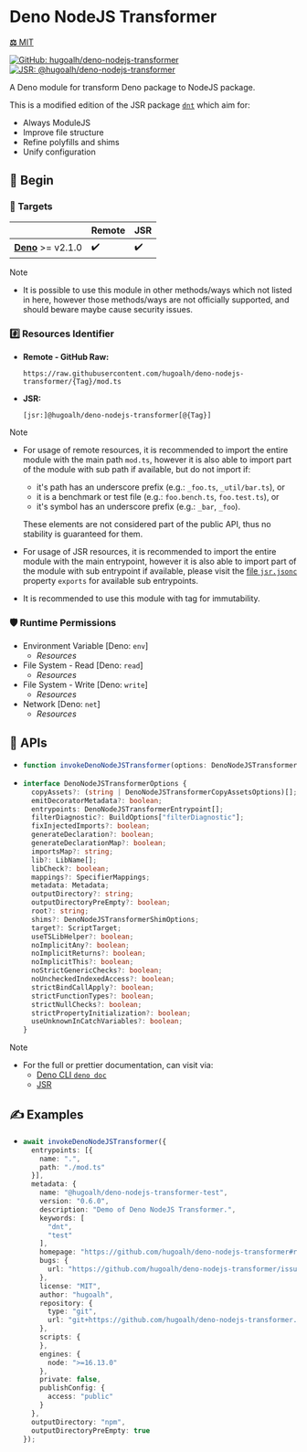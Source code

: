 # Deno NodeJS Transformer

[**⚖️** MIT](./LICENSE.md)

[![GitHub: hugoalh/deno-nodejs-transformer](https://img.shields.io/github/v/release/hugoalh/deno-nodejs-transformer?label=hugoalh/deno-nodejs-transformer&labelColor=181717&logo=github&logoColor=ffffff&sort=semver&style=flat "GitHub: hugoalh/deno-nodejs-transformer")](https://github.com/hugoalh/deno-nodejs-transformer)
[![JSR: @hugoalh/deno-nodejs-transformer](https://img.shields.io/jsr/v/@hugoalh/deno-nodejs-transformer?label=@hugoalh/deno-nodejs-transformer&labelColor=F7DF1E&logo=jsr&logoColor=000000&style=flat "JSR: @hugoalh/deno-nodejs-transformer")](https://jsr.io/@hugoalh/deno-nodejs-transformer)

A Deno module for transform Deno package to NodeJS package.

This is a modified edition of the JSR package [`dnt`](https://jsr.io/@deno/dnt) which aim for:

- Always ModuleJS
- Improve file structure
- Refine polyfills and shims
- Unify configuration

## 🔰 Begin

### 🎯 Targets

|  | **Remote** | **JSR** |
|:--|:--|:--|
| **[Deno](https://deno.land/)** >= v2.1.0 | ✔️ | ✔️ |

> [!NOTE]
> - It is possible to use this module in other methods/ways which not listed in here, however those methods/ways are not officially supported, and should beware maybe cause security issues.

### #️⃣ Resources Identifier

- **Remote - GitHub Raw:**
  ```
  https://raw.githubusercontent.com/hugoalh/deno-nodejs-transformer/{Tag}/mod.ts
  ```
- **JSR:**
  ```
  [jsr:]@hugoalh/deno-nodejs-transformer[@{Tag}]
  ```

> [!NOTE]
> - For usage of remote resources, it is recommended to import the entire module with the main path `mod.ts`, however it is also able to import part of the module with sub path if available, but do not import if:
>
>   - it's path has an underscore prefix (e.g.: `_foo.ts`, `_util/bar.ts`), or
>   - it is a benchmark or test file (e.g.: `foo.bench.ts`, `foo.test.ts`), or
>   - it's symbol has an underscore prefix (e.g.: `_bar`, `_foo`).
>
>   These elements are not considered part of the public API, thus no stability is guaranteed for them.
> - For usage of JSR resources, it is recommended to import the entire module with the main entrypoint, however it is also able to import part of the module with sub entrypoint if available, please visit the [file `jsr.jsonc`](./jsr.jsonc) property `exports` for available sub entrypoints.
> - It is recommended to use this module with tag for immutability.

### 🛡️ Runtime Permissions

- Environment Variable \[Deno: `env`\]
  - *Resources*
- File System - Read \[Deno: `read`\]
  - *Resources*
- File System - Write \[Deno: `write`\]
  - *Resources*
- Network \[Deno: `net`\]
  - *Resources*

## 🧩 APIs

- ```ts
  function invokeDenoNodeJSTransformer(options: DenoNodeJSTransformerOptions): Promise<void>;
  ```
- ```ts
  interface DenoNodeJSTransformerOptions {
    copyAssets?: (string | DenoNodeJSTransformerCopyAssetsOptions)[];
    emitDecoratorMetadata?: boolean;
    entrypoints: DenoNodeJSTransformerEntrypoint[];
    filterDiagnostic?: BuildOptions["filterDiagnostic"];
    fixInjectedImports?: boolean;
    generateDeclaration?: boolean;
    generateDeclarationMap?: boolean;
    importsMap?: string;
    lib?: LibName[];
    libCheck?: boolean;
    mappings?: SpecifierMappings;
    metadata: Metadata;
    outputDirectory?: string;
    outputDirectoryPreEmpty?: boolean;
    root?: string;
    shims?: DenoNodeJSTransformerShimOptions;
    target?: ScriptTarget;
    useTSLibHelper?: boolean;
    noImplicitAny?: boolean;
    noImplicitReturns?: boolean;
    noImplicitThis?: boolean;
    noStrictGenericChecks?: boolean;
    noUncheckedIndexedAccess?: boolean;
    strictBindCallApply?: boolean;
    strictFunctionTypes?: boolean;
    strictNullChecks?: boolean;
    strictPropertyInitialization?: boolean;
    useUnknownInCatchVariables?: boolean;
  }
  ```

> [!NOTE]
> - For the full or prettier documentation, can visit via:
>   - [Deno CLI `deno doc`](https://docs.deno.com/runtime/reference/cli/documentation_generator/)
>   - [JSR](https://jsr.io/@hugoalh/deno-nodejs-transformer)

## ✍️ Examples

- ```ts
  await invokeDenoNodeJSTransformer({
    entrypoints: [{
      name: ".",
      path: "./mod.ts"
    }],
    metadata: {
      name: "@hugoalh/deno-nodejs-transformer-test",
      version: "0.6.0",
      description: "Demo of Deno NodeJS Transformer.",
      keywords: [
        "dnt",
        "test"
      ],
      homepage: "https://github.com/hugoalh/deno-nodejs-transformer#readme",
      bugs: {
        url: "https://github.com/hugoalh/deno-nodejs-transformer/issues"
      },
      license: "MIT",
      author: "hugoalh",
      repository: {
        type: "git",
        url: "git+https://github.com/hugoalh/deno-nodejs-transformer.git"
      },
      scripts: {
      },
      engines: {
        node: ">=16.13.0"
      },
      private: false,
      publishConfig: {
        access: "public"
      }
    },
    outputDirectory: "npm",
    outputDirectoryPreEmpty: true
  });
  ```

